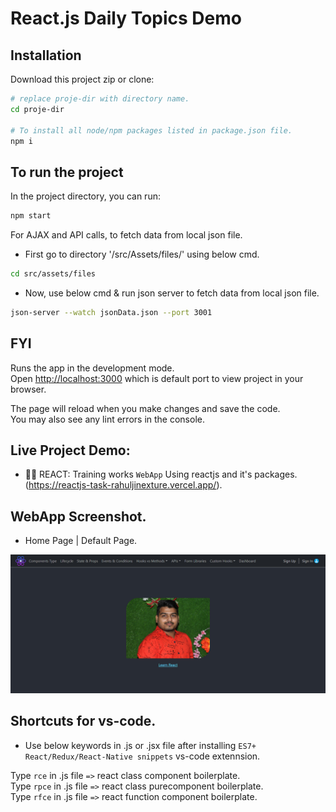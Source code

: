 # React.js Daily Topics Demo

## Installation

Download this project zip or clone:

```bash
# replace proje-dir with directory name.
cd proje-dir

# To install all node/npm packages listed in package.json file.
npm i 
```

## To run the project

In the project directory, you can run:

```bash
npm start
```

For AJAX and API calls, to fetch data from local json file.

- First go to directory '/src/Assets/files/' using below cmd.

```bash
cd src/assets/files
```

- Now, use below cmd & run json server to fetch data from local json file.

```bash
json-server --watch jsonData.json --port 3001
```

## FYI

Runs the app in the development mode.\
Open [http://localhost:3000](http://localhost:3000) which is default port to view project in your browser.

The page will reload when you make changes and save the code.\
You may also see any lint errors in the console.

## Live Project Demo:

- 🧑‍💻 REACT: Training works `WebApp` Using reactjs and it's packages. (<https://reactjs-task-rahuljinexture.vercel.app/>).

## WebApp Screenshot.

- Home Page | Default Page.

![Alt](./src/Assets/img/AppHomePage.jpg?raw=true "HomePage")

## Shortcuts for vs-code.

- Use below keywords in .js or .jsx file after installing `ES7+ React/Redux/React-Native snippets` vs-code extennsion.

Type `rce` in .js file `=>` react class component boilerplate.\
Type `rpce` in .js file `=>` react class purecomponent boilerplate.\
Type `rfce` in .js file `=>` react function component boilerplate.
